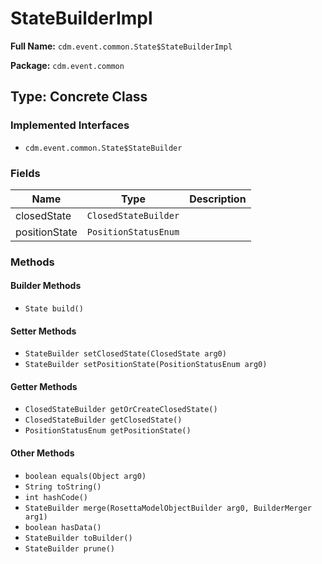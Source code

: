 # StateBuilderImpl

**Full Name:** `cdm.event.common.State$StateBuilderImpl`

**Package:** `cdm.event.common`

## Type: Concrete Class

### Implemented Interfaces

- `cdm.event.common.State$StateBuilder`

### Fields

| Name | Type | Description |
|------|------|-------------|
| closedState | `ClosedStateBuilder` |  |
| positionState | `PositionStatusEnum` |  |

### Methods

#### Builder Methods

- `State build()`

#### Setter Methods

- `StateBuilder setClosedState(ClosedState arg0)`
- `StateBuilder setPositionState(PositionStatusEnum arg0)`

#### Getter Methods

- `ClosedStateBuilder getOrCreateClosedState()`
- `ClosedStateBuilder getClosedState()`
- `PositionStatusEnum getPositionState()`

#### Other Methods

- `boolean equals(Object arg0)`
- `String toString()`
- `int hashCode()`
- `StateBuilder merge(RosettaModelObjectBuilder arg0, BuilderMerger arg1)`
- `boolean hasData()`
- `StateBuilder toBuilder()`
- `StateBuilder prune()`


